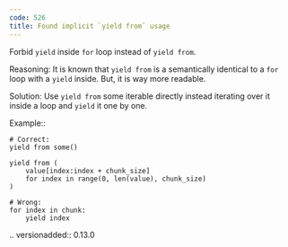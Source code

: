 ```yaml
---
code: 526
title: Found implicit `yield from` usage
---
```



Forbid ``yield`` inside ``for`` loop instead of ``yield from``.

Reasoning:
    It is known that ``yield from`` is a semantically identical
    to a ``for`` loop with a ``yield`` inside.
    But, it is way more readable.

Solution:
    Use ``yield from`` some iterable directly
    instead iterating over it inside a loop
    and ``yield`` it one by one.

Example::

    # Correct:
    yield from some()

    yield from (
        value[index:index + chunk_size]
        for index in range(0, len(value), chunk_size)
    )

    # Wrong:
    for index in chunk:
        yield index

.. versionadded:: 0.13.0